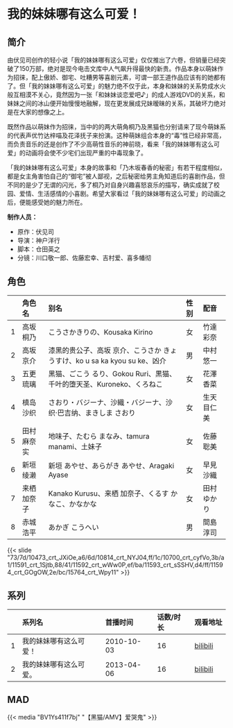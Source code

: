 # 我的妹妹哪有这么可爱！


## 简介

由伏见司创作的轻小说「我的妹妹哪有这么可爱」仅仅推出了六卷，但销量已经突破了150万部，绝对是现今电击文库中人气飙升得最快的新贵。作品本身以萌妹作为招徕，配上傲娇、御宅、吐糟男等喜剧元素，可谓一部王道作品应该有的她都有了。但「我的妹妹哪有这么可爱」的魅力绝不仅于此，本身和妹妹的关系势成水火般互相漠不关心，竟然因为一张「和妹妹谈恋爱吧♪」的成人游戏DVD的关系，和妹妹之间的冰山便开始慢慢地融解，现在更发展成兄妹暧昧的关系，其破坏力绝对是在大家的想像之上。

既然作品以萌妹作为招徕，当中的的两大萌角桐乃及黑猫也分别请来了现今萌妹系的代表声优竹达梓喵及花泽抚子来扮演。这种萌妹组合本身的“毒”性已经非常高，而负责音乐的还是创作了不少高萌性音乐的神前晓，看来「我的妹妹哪有这么可爱」的动画将会使不少宅们出现严重的中毒现象了。

「我的妹妹哪有这么可爱」本身的故事和「乃木坂春香的秘密」有若干程度相似，都是女主角害怕自己的“御宅”被人鄙视，之后秘密给男主角知道后的喜剧作品，但不同的是少了无谓的闪光，多了桐乃对自身兴趣喜怒哀乐的描写，确实成就了校园、爱情、生活感情的小喜剧。希望大家看过「我的妹妹哪有这么可爱」的动画之后，便能感受她的魅力所在。

**制作人员：**
- 原作：伏见司
- 导演：神户洋行
- 脚本：仓田英之
- 分镜：川口敬一郎、佐藤宏幸、吉村爱、喜多幡彻

## 角色

|     |   角色名   |   别名  | 性别 |  配音  |
|:--- |:------  |:----      |:---  |:--   |
| 1 | 高坂桐乃 | こうさかきりの、Kousaka Kirino | 女 | 竹達彩奈 |
| 2 | 高坂京介 | 漆黑的贵公子、高坂 京介、こうさか きょうすけ、ko u sa ka kyou su ke、凶介 | 男 | 中村悠一 |
| 3 | 五更琉璃 | 黑猫、ごこう るり、Gokou Ruri、黒猫、千叶的堕天圣、Kuroneko、くろねこ | 女 | 花澤香菜 |
| 4 | 槙岛沙织 | さおり・バジーナ、沙織・バジーナ、沙织·巴吉纳、まきしま さおり | 女 | 生天目仁美 |
| 5 | 田村麻奈实 | 地味子、たむら まなみ、tamura manami、土妹子 | 女 | 佐藤聡美 |
| 6 | 新垣绫濑 | 新垣 あやせ、あらがき あやせ、Aragaki Ayase | 女 | 早見沙織 |
| 7 | 来栖加奈子 | Kanako Kurusu、来栖 加奈子、くるす かなこ、かなかな | 女 | 田村ゆかり |
| 8 | 赤城浩平 | あかぎ こうへい | 男 | 間島淳司 |

{{< slide "73/7d/10473_crt_JXiOe,a6/6d/10814_crt_NYJ04,ff/1c/10700_crt_cyfVo,3b/a1/11591_crt_1Sjtb,88/41/11592_crt_wWw0P,ef/ba/11593_crt_sSSHV,d4/ff/11594_crt_GOgOW,2e/bc/15764_crt_Wpy11" >}}

## 系列

|     |   系列名   |   首播时间  | 话数/时长  | 观看地址 |
|:---  |:------    |:----      |:---       |:---  |
| 1 | 我的妹妹哪有这么可爱！ | 2010-10-03 | 16 | [bilibili](https://www.bilibili.com/bangumi/play/ss2660)  |
| 2 | 我的妹妹哪有这么可爱。 | 2013-04-06 | 16 | [bilibili](https://www.bilibili.com/bangumi/play/ss2661)  |



## MAD

{{< media  "BV1Ys411f7bj"
"【黑猫/AMV】爱哭鬼"  >}}
